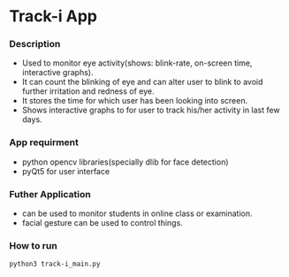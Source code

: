 # Track-i App
### Description
  - Used to monitor eye activity(shows: blink-rate, on-screen time, interactive graphs).
  - It can count the blinking of eye and can alter user to blink to avoid further irritation and redness of eye.
  - It stores the time for which user has been looking into screen.
  - Shows interactive graphs to for user to track his/her activity in last few days.

### App requirment
  - python opencv libraries(specially dlib for face detection)
  - pyQt5 for user interface

### Futher Application
  - can be used to monitor students in online class or examination.
  - facial gesture can be used to control things.

### How to run
`
python3 track-i_main.py
`
